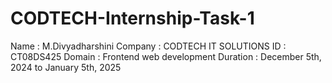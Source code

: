 # CODTECH-Internship-Task-1

Name : M.Divyadharshini
Company : CODTECH IT SOLUTIONS
ID : CT08DS425
Domain : Frontend web development 
Duration : December 5th, 2024 to January 5th, 2025

